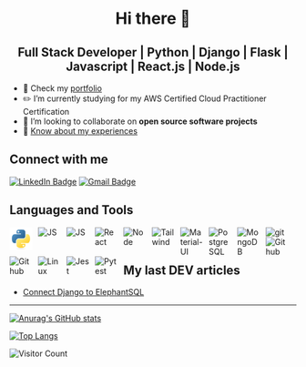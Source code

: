 <h1 align="center">Hi there 👋</h1>
<h2 align="center">Full Stack Developer | Python | Django | Flask | Javascript | React.js | Node.js</h2>
<p align="center">

* :eyes: Check my [portfolio](https://www.diegorramos.com)
* :pencil2: I’m currently studying for my AWS Certified Cloud Practitioner Certification 
* 👯 I’m looking to collaborate on **open source software projects**
* 📄 [Know about my experiences](https://docs.google.com/document/d/11xcjckteMIhTOWRmlfcido1C1HoDaSS2Kw6dolHsPaY/edit?usp=sharing)

## Connect with me
<a href="https://www.linkedin.com/in/diegorramos84"><img src="https://img.shields.io/badge/-Diego%20Ramos%20-blue?style=plastic&amp;labelColor=blue&amp;logo=LinkedIn&amp;link=www.linkedin.com/in/adeoluwa-agbakosi-687023219" alt="LinkedIn Badge"></a>
<a href="mailto:diegorramos84@gmail.com"><img src="https://img.shields.io/badge/-Diego%20Ramos-fff?style=plastic&amp;labelColor=fff&amp;logo=Gmail&amp;link=mailto:adeoluwaagbakosi@gmail.com" alt="Gmail Badge"></a>


## Languages and Tools

<img align="left" alt="Python" width="40px" src="https://raw.githubusercontent.com/devicons/devicon/55609aa5bd817ff167afce0d965585c92040787a/icons/python/python-original.svg" style="padding-right:10px;" />
<img align="left" alt="JS" width="40px" src="https://cdn.jsdelivr.net/gh/devicons/devicon/icons/django/django-plain.svg" style="padding-right:10px;" />
<img align="left" alt="JS" width="40px" src="https://cdn.jsdelivr.net/gh/devicons/devicon/icons/javascript/javascript-original.svg" style="padding-right:10px;" />
<img align="left" alt="React" width="40px" src="https://cdn.jsdelivr.net/gh/devicons/devicon/icons/react/react-original.svg" style="padding-right:10px;" />
<img align="left" alt="Node" width="40px" src="https://cdn.jsdelivr.net/gh/devicons/devicon/icons/nodejs/nodejs-original.svg" style="padding-right:10px;" />
<img align="left" alt="Tailwind" width="40px" src="https://cdn.jsdelivr.net/gh/devicons/devicon/icons/tailwindcss/tailwindcss-plain.svg" style="padding-right:10px;" />
<img align="left" alt="Material-UI" width="40px" src="https://user-images.githubusercontent.com/25181517/189716630-fe6c084c-6c66-43af-aa49-64c8aea4a5c2.png" style="padding-right:10px;" />
<img align="left" alt="PostgreSQL" width="40px" src="https://cdn.jsdelivr.net/gh/devicons/devicon/icons/postgresql/postgresql-original.svg" style="padding-right:10px;" />
<img align="left" alt="MongoDB" width="40px" src="https://cdn.jsdelivr.net/gh/devicons/devicon/icons/mongodb/mongodb-original.svg" style="padding-right:10px;" />
<img align="left" alt="git" width="40px" src="https://cdn.jsdelivr.net/gh/devicons/devicon/icons/git/git-original.svg" style="padding-right:10px;" />
<img align="left" alt="Github" width="40px" src="https://user-images.githubusercontent.com/3369400/139447912-e0f43f33-6d9f-45f8-be46-2df5bbc91289.png#gh-dark-mode-only" style="padding-right:10px;" />
<img align="left" alt="Github" width="40px" src="https://user-images.githubusercontent.com/3369400/139448065-39a229ba-4b06-434b-bc67-616e2ed80c8f.png#gh-light-mode-only" style="padding-right:10px;" />
<img align="left" alt="Linux" width="40px" src="https://cdn.jsdelivr.net/gh/devicons/devicon/icons/linux/linux-original.svg" style="padding-right:10px;" />
<img align="left" alt="Jest" width="40px" src="https://user-images.githubusercontent.com/25181517/187955005-f4ca6f1a-e727-497b-b81b-93fb9726268e.png" style="padding-right:10px;" />
<img align="left" alt="Pytest" width="40px" src="https://user-images.githubusercontent.com/25181517/184117132-9e89a93b-65fb-47c3-91e7-7d0f99e7c066.png" style="padding-right:10px;" />


<br />
<br />

## My last DEV articles
<!-- BLOG-POST-LIST:START -->
- [Connect Django to ElephantSQL](https://dev.to/diegorramos84/connect-django-to-elephantsql-10g0)
<!-- BLOG-POST-LIST:END -->

---


[![Anurag's GitHub stats](https://github-readme-stats-git-master-diegorramos84.vercel.app/api?username=diegorramos84&show_icons=true&count_private=true&theme=transparent&hide_border=true)](https://github.com/anuraghazra/github-readme-stats)

[![Top Langs](https://github-readme-stats-git-master-diegorramos84.vercel.app/api/top-langs/?username=diegorramos84&layout=compact&theme=transparent&hide_border=true)](https://github.com/anuraghazra/github-readme-stats)

![Visitor Count](https://profile-counter.glitch.me/diegorramos84/count.svg)
